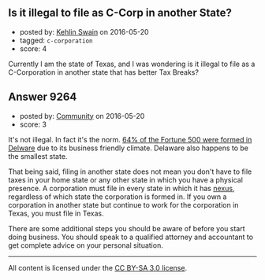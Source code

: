 ## Is it illegal to file as C-Corp in another State?

- posted by: [Kehlin Swain](https://stackexchange.com/users/5148426/kehlin-swain) on 2016-05-20
- tagged: `c-corporation`
- score: 4

Currently I am the state of Texas, and I was wondering is it illegal to file as a C-Corporation in another state that has better Tax Breaks?


## Answer 9264

- posted by: [Community](https://stackexchange.com/users/-1/community) on 2016-05-20
- score: 3

<p>It's not illegal. In fact it's the norm. <a href="http://technical.ly/delaware/2014/09/23/why-delaware-incorporation/" rel="nofollow">64% of the Fortune 500 were formed in Delware</a> due to its business friendly climate. Delaware also happens to be the smallest state.</p>

<p>That being said, filing in another state does not mean you don't have to file taxes in your home state or any other state in which you have a physical presence. A corporation must file in every state in which it has <a href="http://quickbooks.intuit.com/r/taxes/what-is-nexus-and-how-does-it-affect-your-small-business/" rel="nofollow">nexus</a>, regardless of which state the corporation is formed in. If you own a corporation in another state but continue to work for the corporation in Texas, you must file in Texas.</p>

<p>There are some additional steps you should be aware of before you start doing business. You should speak to a qualified attorney and accountant to get complete advice on your personal situation.</p>




---

All content is licensed under the [CC BY-SA 3.0 license](https://creativecommons.org/licenses/by-sa/3.0/).

